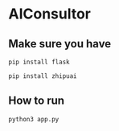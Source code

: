 # AIConsultor

## Make sure you have

```
pip install flask
```

```
pip install zhipuai
```



## How to run

```
python3 app.py
```

